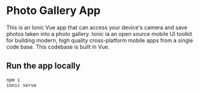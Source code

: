 # Photo Gallery App

This is an Ionic Vue app that can access your device's camera and save photos taken into a photo gallery. Ionic ia an open source mobile UI toolkit for building modern, high quality cross-platform mobile apps from a single code base. This codebase is built in Vue.

## Run the app locally

```
npm i
ionic serve
```